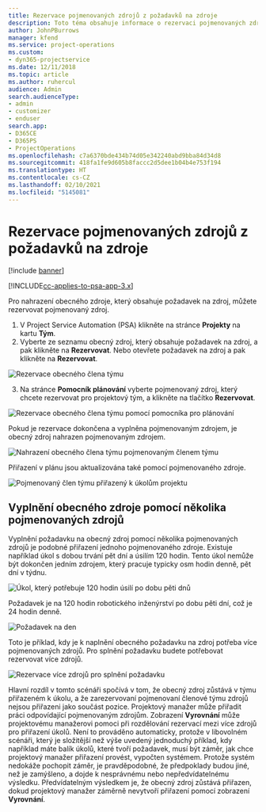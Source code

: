 ```yaml
---
title: Rezervace pojmenovaných zdrojů z požadavků na zdroje
description: Toto téma obsahuje informace o rezervaci pojmenovaných zdrojů pro požadavek na obecný zdroj.
author: JohnPBurrows
manager: kfend
ms.service: project-operations
ms.custom:
- dyn365-projectservice
ms.date: 12/11/2018
ms.topic: article
ms.author: ruhercul
audience: Admin
search.audienceType:
- admin
- customizer
- enduser
search.app:
- D365CE
- D365PS
- ProjectOperations
ms.openlocfilehash: c7a6370bde434b74d05e342240abd9bba84d34d8
ms.sourcegitcommit: 418fa1fe9d605b8faccc2d5dee1b04b4e753f194
ms.translationtype: HT
ms.contentlocale: cs-CZ
ms.lasthandoff: 02/10/2021
ms.locfileid: "5145081"
---
```

# <a name="book-named-resources-from-resource-requirements"></a>Rezervace pojmenovaných zdrojů z požadavků na zdroje

[!include [banner](../includes/psa-now-project-operations.md)]

[!INCLUDE[cc-applies-to-psa-app-3.x](../includes/cc-applies-to-psa-app-3x.md)]

Pro nahrazení obecného zdroje, který obsahuje požadavek na zdroj, můžete rezervovat pojmenovaný zdroj.

1. V Project Service Automation (PSA) klikněte na stránce **Projekty** na kartu **Tým**.
2. Vyberte ze seznamu obecný zdroj, který obsahuje požadavek na zdroj, a pak klikněte na **Rezervovat**. Nebo otevřete požadavek na zdroj a pak klikněte na **Rezervovat**.


![Rezervace obecného člena týmu](media/RM-how-to-14.png)


3. Na stránce **Pomocník plánování** vyberte pojmenovaný zdroj, který chcete rezervovat pro projektový tým, a klikněte na tlačítko **Rezervovat**.

![Rezervace obecného člena týmu pomocí pomocníka pro plánování](media/RM-how-to-15.png)

Pokud je rezervace dokončena a vyplněna pojmenovaným zdrojem, je obecný zdroj nahrazen pojmenovaným zdrojem.

![Nahrazení obecného člena týmu pojmenovaným členem týmu](media/RM-how-to-16.png)

Přiřazení v plánu jsou aktualizována také pomocí pojmenovaného zdroje.

![Pojmenovaný člen týmu přiřazený k úkolům projektu](media/RM-how-to-17.png)

## <a name="fulfill-a-generic-resource-with-multiple-named-resources"></a>Vyplnění obecného zdroje pomocí několika pojmenovaných zdrojů
Vyplnění požadavku na obecný zdroj pomocí několika pojmenovaných zdrojů je podobné přiřazení jednoho pojmenovaného zdroje. Existuje například úkol s dobou trvání pět dní a úsilím 120 hodin. Tento úkol nemůže být dokončen jedním zdrojem, který pracuje typicky osm hodin denně, pět dní v týdnu. 

![Úkol, který potřebuje 120 hodin úsilí po dobu pěti dnů](media/RM-how-to-21.png)

Požadavek je na 120 hodin robotického inženýrství po dobu pěti dní, což je 24 hodin denně.

![Požadavek na den](media/RM-how-to-22.png)

Toto je příklad, kdy je k naplnění obecného požadavku na zdroj potřeba více pojmenovaných zdrojů. Pro splnění požadavku budete potřebovat rezervovat více zdrojů.

![Rezervace více zdrojů pro splnění požadavku](media/RM-how-to-23.png)

Hlavní rozdíl v tomto scénáři spočívá v tom, že obecný zdroj zůstává v týmu přiřazeném k úkolu, a že zarezervovaní pojmenovaní členové týmu zdrojů nejsou přiřazeni jako součást pozice. Projektový manažer může přiřadit práci odpovídající pojmenovaným zdrojům. Zobrazení **Vyrovnání** může projektovému manažerovi pomoci při rozdělování rezervací mezi více zdrojů pro přiřazení úkolů. Není to prováděno automaticky, protože v libovolném scénáři, který je složitější než výše uvedený jednoduchý příklad, kdy například máte balík úkolů, které tvoří požadavek, musí být záměr, jak chce projektový manažer přiřazení provést, vypočten systémem. Protože systém nedokáže pochopit záměr, je pravděpodobné, že předpoklady budou jiné, než je zamýšleno, a dojde k nesprávnému nebo nepředvídatelnému výsledku. Předvídatelným výsledkem je, že obecný zdroj zůstává přiřazen, dokud projektový manažer záměrně nevytvoří přiřazení pomocí zobrazení **Vyrovnání**.


